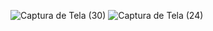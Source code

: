 
![Captura de Tela (30)](https://github.com/GSOUZA11/Receitas-saud-veis-/assets/107129598/89552bf5-6b0f-4cf6-9ff8-4a0528f92539)
![Captura de Tela (24)](https://github.com/GSOUZA11/Receitas-saud-veis-/assets/107129598/360ebf76-a282-4941-b74e-7a0cd0bd6867)
